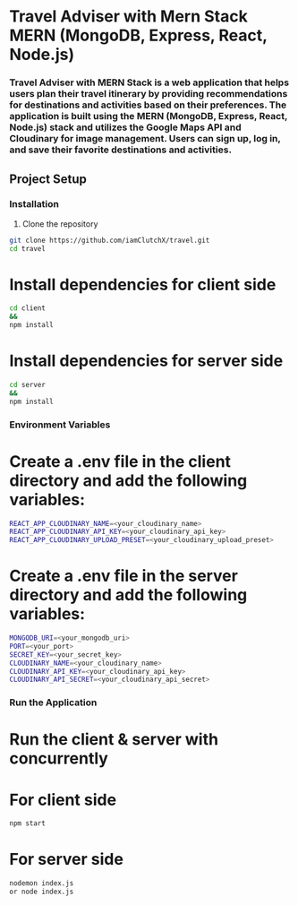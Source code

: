 # Travel Adviser with Mern Stack MERN (MongoDB, Express, React, Node.js)
### Travel Adviser with MERN Stack is a web application that helps users plan their travel itinerary by providing recommendations for destinations and activities based on their preferences. The application is built using the MERN (MongoDB, Express, React, Node.js) stack and utilizes the Google Maps API and Cloudinary for image management. Users can sign up, log in, and save their favorite destinations and activities.
## Project Setup

### Installation

1. Clone the repository

```bash
git clone https://github.com/iamClutchX/travel.git
cd travel
```


# Install dependencies for client side
```bash 
cd client 
&&
npm install
```

# Install dependencies for server side
```bash 
cd server 
&&
npm install
```

### Environment Variables
# Create a .env file in the client directory and add the following variables:

```bash
REACT_APP_CLOUDINARY_NAME=<your_cloudinary_name>
REACT_APP_CLOUDINARY_API_KEY=<your_cloudinary_api_key>
REACT_APP_CLOUDINARY_UPLOAD_PRESET=<your_cloudinary_upload_preset>
```

# Create a .env file in the server directory and add the following variables:

```bash
MONGODB_URI=<your_mongodb_uri>
PORT=<your_port>
SECRET_KEY=<your_secret_key>
CLOUDINARY_NAME=<your_cloudinary_name>
CLOUDINARY_API_KEY=<your_cloudinary_api_key>
CLOUDINARY_API_SECRET=<your_cloudinary_api_secret>

```

### Run the Application
# Run the client & server with concurrently

# For client side
```bash
npm start
```

# For server side
```bash 
nodemon index.js
or node index.js
```
